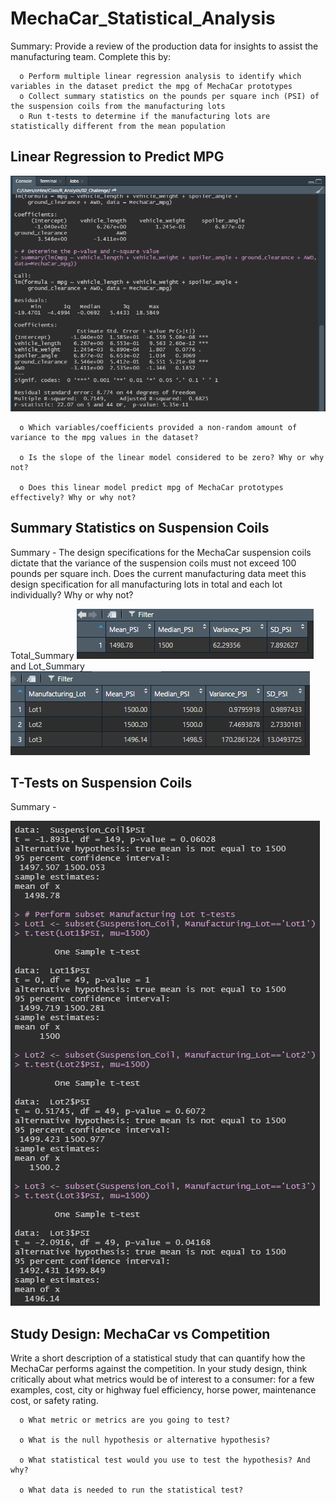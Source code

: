# MechaCar_Statistical_Analysis

Summary:  Provide a review of the production data for insights to assist the manufacturing team.  Complete this by:  

      o Perform multiple linear regression analysis to identify which variables in the dataset predict the mpg of MechaCar prototypes
      o Collect summary statistics on the pounds per square inch (PSI) of the suspension coils from the manufacturing lots
      o Run t-tests to determine if the manufacturing lots are statistically different from the mean population

## Linear Regression to Predict MPG
     
   ![](https://github.com/PJ427/MechaCar_Statistical_Analysis/blob/main/Resources/linear_regression_output.PNG)
   
      o Which variables/coefficients provided a non-random amount of variance to the mpg values in the dataset?  
   
      o Is the slope of the linear model considered to be zero? Why or why not?
   
      o Does this linear model predict mpg of MechaCar prototypes effectively? Why or why not?

## Summary Statistics on Suspension Coils

   Summary - The design specifications for the MechaCar suspension coils dictate that the variance of the suspension coils must not exceed 100 pounds per square inch. Does the current manufacturing data meet this design specification for all manufacturing lots in total and each lot individually? Why or why not?
   
   Total_Summary ![toatl_summary](https://github.com/PJ427/MechaCar_Statistical_Analysis/blob/main/Resources/total_summary.PNG) and Lot_Summary ![lot_summary](https://github.com/PJ427/MechaCar_Statistical_Analysis/blob/main/Resources/lot_summary.PNG)
   
## T-Tests on Suspension Coils

   Summary - 
   
   ![](https://github.com/PJ427/MechaCar_Statistical_Analysis/blob/main/Resources/t_tests.PNG)

## Study Design: MechaCar vs Competition

Write a short description of a statistical study that can quantify how the MechaCar performs against the competition. In your study design, think critically about what metrics would be of interest to a consumer: for a few examples, cost, city or highway fuel efficiency, horse power, maintenance cost, or safety rating.

      o What metric or metrics are you going to test?
      
      o What is the null hypothesis or alternative hypothesis?
      
      o What statistical test would you use to test the hypothesis? And why?
      
      o What data is needed to run the statistical test?
